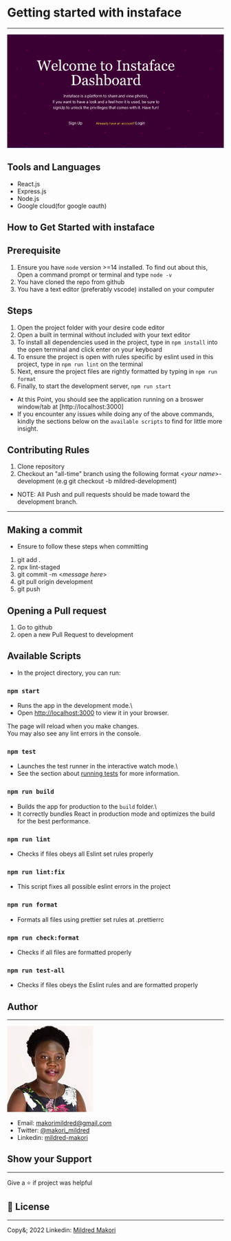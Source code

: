 # Getting started with instaface
---
![Mily](/landing.png)

## Tools and Languages
- React.js
- Express.js
- Node.js
- Google cloud(for google oauth)


## How to Get Started with instaface

## Prerequisite
1. Ensure you have `node` version >=14 installed. To find out about this, Open a command prompt or terminal and type `node -v`
2. You have cloned the repo from github
3. You have a text editor (preferably vscode) installed on your computer

## Steps
1. Open the project folder with your desire code editor
2. Open a built in terminal without included with your text editor
3. To install all dependencies used in the project, type in `npm install` into the open terminal and click enter on your keyboard
4. To ensure the project is open with rules specific by eslint used in this project, type in `npm run lint` on the terminal
5. Next, ensure the project files are rightly formatted by typing in `npm run format`
6. Finally, to start the development server, `npm run start`

- At this Point, you should see the application running on a broswer window/tab at [http://localhost:3000]
- If you encounter any issues while doing any of the above commands, kindly the sections below on the `available scripts` to find for little more insight.

## Contributing Rules
1. Clone repository
2. Checkout an "all-time" branch using the following format <_your name_>-development (e.g git checkout -b mildred-development)

- NOTE: All Push and pull requests should be made toward the development branch.
---

## Making a commit
- Ensure to follow these steps when committing

1. git add .
2. npx lint-staged
3. git commit -m <_message here_>
4. git pull origin development
5. git push

## Opening a Pull request
1. Go to github
2. open a new Pull Request to development

## Available Scripts

- In the project directory, you can run:

### `npm start`

- Runs the app in the development mode.\
- Open [http://localhost:3000](http://localhost:3000) to view it in your browser.

The page will reload when you make changes.\
You may also see any lint errors in the console.

### `npm test`

- Launches the test runner in the interactive watch mode.\
- See the section about [running tests](https://facebook.github.io/create-react-app/docs/running-tests) for more information.

### `npm run build`

- Builds the app for production to the `build` folder.\
- It correctly bundles React in production mode and optimizes the build for the best performance.

### `npm run lint`

- Checks if files obeys all Eslint set rules properly

### `npm run lint:fix`

- This script fixes all possible eslint errors in the project

### `npm run format`

- Formats all files using prettier set rules at .prettierrc

### `npm run check:format`

- Checks if all files are formatted properly

### `npm run test-all`

- Checks if files obeys the Eslint rules and are formatted properly

## Author
---

![Mily](/mily.jpeg)

- Email: [makorimildred@gmail.com](https://mail.google.com/)
- Twitter: [@makori_mildred](https://twitter.com/makori_mildred)
- Linkedin: [mildred-makori](https://ke.linkedin.com/in/mildred-makori-892652120)

## Show your Support
---

Give a :star: if project was helpful

## :page_facing_up: License
---
Copy&; 2022 Linkedin: [Mildred Makori](https://ke.linkedin.com/in/mildred-makori-892652120)